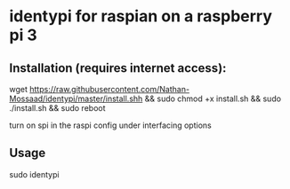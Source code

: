 # identypi for raspian on a raspberry pi 3

## Installation (requires internet access):

wget https://raw.githubusercontent.com/Nathan-Mossaad/identypi/master/install.shh && sudo chmod +x install.sh && sudo ./install.sh && sudo reboot

turn on spi in the raspi config under interfacing options

## Usage

sudo identypi
